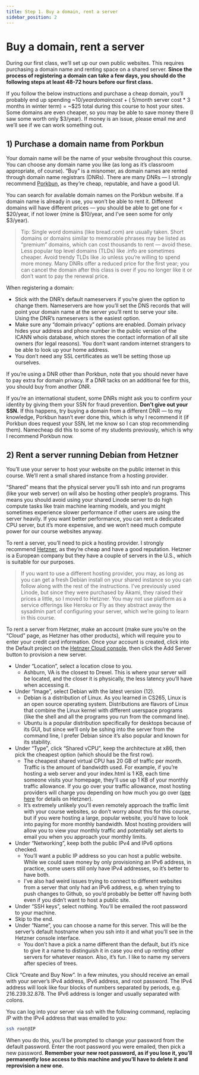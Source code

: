 ```yaml
---
title: Step 1. Buy a domain, rent a server
sidebar_position: 2
---
```


# Buy a domain, rent a server

During our first class, we’ll set up our own public websites. This requires purchasing a domain name and renting space on a shared server. **Since the process of registering a domain can take a few days, you should do the following steps at least 48-72 hours before our first class.**

If you follow the below instructions and purchase a cheap domain, you’ll probably end up spending ~$10/year domain cost + (~$5/month server cost * 3 months in winter term) = ~$25 total during this course to host your sites. Some domains are even cheaper, so you may be able to save money there (I saw some worth only $3/year). If money is an issue, please email me and we’ll see if we can work something out.

## 1) Purchase a domain name from Porkbun

Your domain name will be the name of your website throughout this course. You can choose any domain name you like (as long as it’s classroom appropriate, of course). “Buy” is a misnomer, as domain names are rented through domain name registrars (DNRs). There are many DNRs — I strongly recommend [Porkbun](https://porkbun.com/), as they’re cheap, reputable, and have a good UI.

You can search for available domain names on the Porkbun website. If a domain name is already in use, you won’t be able to rent it. Different domains will have different prices — you should be able to get one for < $20/year, if not lower (mine is $10/year, and I’ve seen some for only $3/year).

> Tip: Single word domains (like bread.com) are usually taken. Short domains or domains similar to memorable phrases may be listed as “premium” domains, which can cost thousands to rent — avoid these. Less popular top level domains (TLDs) like .info are sometimes cheaper. Avoid trendy TLDs like .io unless you’re willing to spend more money. Many DNRs offer a reduced price for the first year; you can cancel the domain after this class is over if you no longer like it or don’t want to pay the renewal price.

When registering a domain:

- Stick with the DNR’s default nameservers if you’re given the option to change them. Nameservers are how you’ll set the DNS records that will point your domain name at the server you’ll rent to serve your site. Using the DNR’s nameservers is the easiest option.
- Make sure any “domain privacy” options are enabled. Domain privacy hides your address and phone number in the public version of the ICANN whois database, which stores the contact information of all site owners (for legal reasons). You don’t want random internet strangers to be able to look up your home address.
- You don’t need any SSL certificates as we’ll be setting those up ourselves.

If you’re using a DNR other than Porkbun, note that you should never have to pay extra for domain privacy. If a DNR tacks on an additional fee for this, you should buy from another DNR.

If you’re an international student, some DNRs might ask you to confirm your identity by giving them your SSN for fraud prevention. **Don’t give out your SSN.** If this happens, try buying a domain from a different DNR — to my knowledge, Porkbun hasn’t ever done this, which is why I recommend it (if Porkbun does request your SSN, let me know so I can stop recommending them). Namecheap did this to some of my students previously, which is why I recommend Porkbun now.

## 2) Rent a server running Debian from Hetzner

You’ll use your server to host your website on the public internet in this course. We’ll rent a small shared instance from a hosting provider.

“Shared” means that the physical server you’ll ssh into and run programs (like your web server) on will also be hosting other people’s programs. This means you should avoid using your shared Linode server to do high compute tasks like train machine learning models, and you might sometimes experience slower performance if other users are using the server heavily. If you want better performance, you can rent a dedicated CPU server, but it’s more expensive, and we won’t need much compute power for our course websites anyway.

To rent a server, you’ll need to pick a hosting provider. I strongly recommend [Hetzner](https://www.hetzner.com/cloud), as they’re cheap and have a good reputation. Hetzner is a European company but they have a couple of servers in the U.S., which is suitable for our purposes.

> If you want to use a different hosting provider, you may, as long as you can get a fresh Debian install on your shared instance so you can follow along with the rest of the instructions. I’ve previously used Linode, but since they were purchased by Akami, they raised their prices a little, so I moved to Hetzner. You may not use platform as a service offerings like Heroku or Fly as they abstract away the sysadmin part of configuring your server, which we’re going to learn in this course.

To rent a server from Hetzner, make an account (make sure you’re on the “Cloud” page, as Hetzner has other products), which will require you to enter your credit card information. Once your account is created, click into the Default project on the [Hetnzer Cloud console](https://console.hetzner.cloud), then click the Add Server button to provision a new server.

- Under “Location”, select a location close to you.
  - Ashburn, VA is the closest to Drexel. This is where your server will be located, and the closer it is physically, the less latency you’ll have when accessing it.
- Under “Image”, select Debian with the latest version (12).
  - Debian is a distribution of Linux. As you learned in CS265, Linux is an open source operating system. Distributions are flavors of Linux that combine the Linux kernel with different userspace programs (like the shell and all the programs you run from the command line).
  - Ubuntu is a popular distribution specifically for desktops because of its GUI, but since we’ll only be sshing into the server from the command line, I prefer Debian since it’s also popular and known for its stability.
- Under “Type”, click “Shared vCPU”, keep the architecture at x86, then pick the cheapest option (which should be the first row).
  - The cheapest shared virtual CPU has 20 GB of traffic per month. Traffic is the amount of bandwidth used. For example, if you’re hosting a web server and your index.html is 1 KB, each time someone visits your homepage, they’ll use up 1 KB of your monthly traffic allowance. If you go over your traffic allowance, most hosting providers will charge you depending on how much you go over ([see here](https://docs.hetzner.com/robot/general/traffic/) for details on Hetzner).
  - It’s extremely unlikely you’ll even remotely approach the traffic limit with your course websites, so don’t worry about this for this course, but if you were hosting a large, popular website, you’d have to look into paying for more monthly bandwidth. Most hosting providers will allow you to view your monthly traffic and potentially set alerts to email you when you approach your monthly limits.
- Under “Networking”, keep both the public IPv4 and IPv6 options checked.
  - You’ll want a public IP address so you can host a public website. While we could save money by only provisioning an IPv6 address, in practice, some users still only have IPv4 addresses, so it’s better to have both.
  - I’ve also had weird issues trying to connect to different websites from a server that only had an IPv6 address, e.g. when trying to push changes to Github, so you’d probably be better off having both even if you didn’t want to host a public site.
- Under “SSH keys”, select nothing. You’ll be emailed the root password to your machine.
- Skip to the end.
- Under “Name”, you can choose a name for this server. This will be the server’s default hostname when you ssh into it and what you’ll see in the Hetzner console interface.
  - You don’t have a pick a name different than the default, but it’s nice to give it a name to distinguish it in case you end up renting other servers for whatever reason. Also, it’s fun. I like to name my servers after species of trees.

Click “Create and Buy Now”. In a few minutes, you should receive an email with your server’s IPv4 address, IPv6 address, and root password. The IPv4 address will look like four blocks of numbers separated by periods, e.g. 216.239.32.878. The IPv6 address is longer and usually separated with colons.

You can log into your server via ssh with the following command, replacing *IP* with the IPv4 address that was emailed to you:

```bash
ssh root@IP
```

When you do this, you’ll be prompted to change your password from the default password. Enter the root password you were emailed, then pick a new password. **Remember your new root password, as if you lose it, you’ll permanently lose access to this machine and you’ll have to delete it and reprovision a new one.**